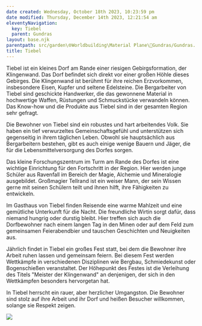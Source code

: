 ```yaml
---
date created: Wednesday, October 18th 2023, 10:23:59 pm
date modified: Thursday, December 14th 2023, 12:21:54 am
eleventyNavigation:
  key: Tiebel
  parent: Gundras
layout: base.njk
parentpath: src/garden\🌐Worldbuilding\Material Plane\🏰Gundras/Gundras.md
title: Tiebel
---
```


Tiebel ist ein kleines Dorf am Rande einer riesigen Gebirgsformation, der Klingenwand. Das Dorf befindet sich direkt vor einer großen Höhle dieses Gebirges. Die Klingenwand ist berühmt für ihre reichen Erzvorkommen, insbesondere Eisen, Kupfer und seltene Edelsteine. Die Bergarbeiter von Tiebel sind geschickte Handwerker, die das gewonnene Material in hochwertige Waffen, Rüstungen und Schmuckstücke verwandeln können. Das Know-how und die Produkte aus Tiebel sind in der gesamten Region sehr gefragt.

Die Bewohner von Tiebel sind ein robustes und hart arbeitendes Volk. Sie haben ein tief verwurzeltes Gemeinschaftsgefühl und unterstützen sich gegenseitig in ihrem täglichen Leben. Obwohl sie hauptsächlich aus Bergarbeitern bestehen, gibt es auch einige wenige Bauern und Jäger, die für die Lebensmittelversorgung des Dorfes sorgen.

Das kleine Forschungszentrum im Turm am Rande des Dorfes ist eine wichtige Einrichtung für den Fortschritt in der Region. Hier werden junge Schüler aus Ravenfall im Bereich der Magie, Alchemie und Mineralogie ausgebildet. Großmagier Tellrand ist ein weiser Mann, der sein Wissen gerne mit seinen Schülern teilt und ihnen hilft, ihre Fähigkeiten zu entwickeln.

Im Gasthaus von Tiebel finden Reisende eine warme Mahlzeit und eine gemütliche Unterkunft für die Nacht. Die freundliche Wirtin sorgt dafür, dass niemand hungrig oder durstig bleibt. Hier treffen sich auch die Dorfbewohner nach einem langen Tag in den Minen oder auf dem Feld zum gemeinsamen Feierabendbier und tauschen Geschichten und Neuigkeiten aus.

Jährlich findet in Tiebel ein großes Fest statt, bei dem die Bewohner ihre Arbeit ruhen lassen und gemeinsam feiern. Bei diesem Fest werden Wettkämpfe in verschiedenen Disziplinen wie Bergbau, Schmiedekunst oder Bogenschießen veranstaltet. Der Höhepunkt des Festes ist die Verleihung des Titels "Meister der Klingenwand" an denjenigen, der sich in den Wettkämpfen besonders hervorgetan hat.

In Tiebel herrscht ein rauer, aber herzlicher Umgangston. Die Bewohner sind stolz auf ihre Arbeit und ihr Dorf und heißen Besucher willkommen, solange sie Respekt zeigen.

![](/static/Tiebel.png)